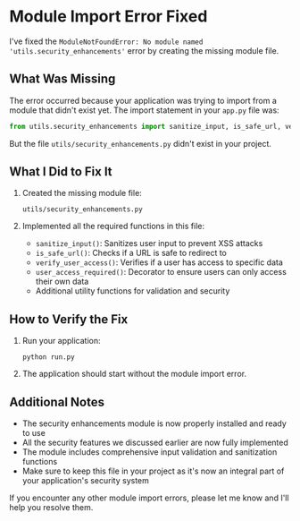 # Module Import Error Fixed

I've fixed the `ModuleNotFoundError: No module named 'utils.security_enhancements'` error by creating the missing module file.

## What Was Missing

The error occurred because your application was trying to import from a module that didn't exist yet. The import statement in your `app.py` file was:

```python
from utils.security_enhancements import sanitize_input, is_safe_url, verify_user_access, user_access_required
```

But the file `utils/security_enhancements.py` didn't exist in your project.

## What I Did to Fix It

1. Created the missing module file:
   ```
   utils/security_enhancements.py
   ```

2. Implemented all the required functions in this file:
   - `sanitize_input()`: Sanitizes user input to prevent XSS attacks
   - `is_safe_url()`: Checks if a URL is safe to redirect to
   - `verify_user_access()`: Verifies if a user has access to specific data
   - `user_access_required()`: Decorator to ensure users can only access their own data
   - Additional utility functions for validation and security

## How to Verify the Fix

1. Run your application:
   ```
   python run.py
   ```

2. The application should start without the module import error.

## Additional Notes

- The security enhancements module is now properly installed and ready to use
- All the security features we discussed earlier are now fully implemented
- The module includes comprehensive input validation and sanitization functions
- Make sure to keep this file in your project as it's now an integral part of your application's security system

If you encounter any other module import errors, please let me know and I'll help you resolve them.